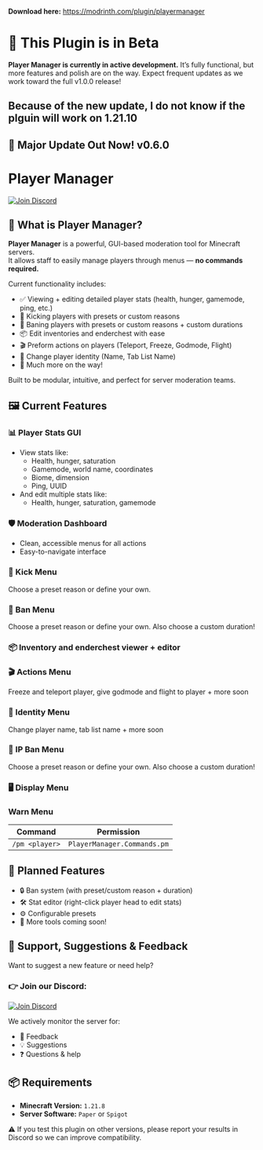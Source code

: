 **Download here:** https://modrinth.com/plugin/playermanager

# 🚧 This Plugin is in Beta
**Player Manager is currently in active development.**
It’s fully functional, but more features and polish are on the way.
Expect frequent updates as we work toward the full v1.0.0 release!

## Because of the new update, I do not know if the plguin will work on 1.21.10

## 🚀 Major Update Out Now! v0.6.0

# Player Manager
[![Join Discord](https://img.shields.io/badge/Join%20Discord-Click%20Here-5865F2?style=flat-square&logo=discord&logoColor=white&labelColor=2C2F33)](https://discord.gg/XNeZR5pYbg)

## 🧰 What is Player Manager?
**Player Manager** is a powerful, GUI-based moderation tool for Minecraft servers.  
It allows staff to easily manage players through menus — **no commands required.**

Current functionality includes:

- ✅ Viewing + editing detailed player stats (health, hunger, gamemode, ping, etc.)
- 🦶 Kicking players with presets or custom reasons
- 🔨 Baning players with presets or custom reasons + custom durations
- 📦 Edit inventories and enderchest with ease
- 🎬 Preform actions on players (Teleport, Freeze, Godmode, Flight)
- 🙋 Change player identity (Name, Tab List Name)
- 🔄 Much more on the way!

Built to be modular, intuitive, and perfect for server moderation teams.

## 🖼️ Current Features

### 📊 Player Stats GUI
- View stats like:
  - Health, hunger, saturation
  - Gamemode, world name, coordinates
  - Biome, dimension
  - Ping, UUID
- And edit multiple stats like:
  - Health, hunger, saturation, gamemode

### 🛡️ Moderation Dashboard
- Clean, accessible menus for all actions
- Easy-to-navigate interface

### 🥾 Kick Menu
Choose a preset reason or define your own.
    
### 🔨 Ban Menu
Choose a preset reason or define your own. Also choose a custom duration!

### 📦 Inventory and enderchest viewer + editor

### 🎬 Actions Menu
Freeze and teleport player, give godmode and flight to player + more soon

### 🙋 Identity Menu
Change player name, tab list name + more soon

### 🔨 IP Ban Menu
Choose a preset reason or define your own. Also choose a custom duration!

### 🖥️ Display Menu

### Warn Menu

| Command       | Permission                    |
|---------------|-------------------------------|
| `/pm <player>` | `PlayerManager.Commands.pm`   |

## 🧪 Planned Features
- 🔒 Ban system (with preset/custom reason + duration)
- 🛠️ Stat editor (right-click player head to edit stats)
- ⚙️ Configurable presets
- 🔧 More tools coming soon!

## 💬 Support, Suggestions & Feedback

Want to suggest a new feature or need help?

### 👉 Join our Discord:
[![Join Discord](https://img.shields.io/badge/Join%20Discord-Click%20Here-5865F2?style=flat-square&logo=discord&logoColor=white&labelColor=2C2F33)](https://discord.gg/XNeZR5pYbg)

We actively monitor the server for:
- 💬 Feedback
- 💡 Suggestions
- ❓ Questions & help

## 📦 Requirements

- **Minecraft Version:** `1.21.8`
- **Server Software:** `Paper` or `Spigot`

⚠️ If you test this plugin on other versions, please report your results in Discord so we can improve compatibility.
